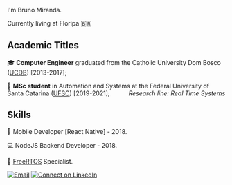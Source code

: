 
I'm Bruno Miranda.

Currently living at Floripa :brazil:

## Academic Titles 

:mortar_board: **Computer Engineer** graduated from the Catholic University Dom Bosco ([UCDB](https://site.ucdb.br/cursos/4/graduacao/26/engenharia-de-computacao/193/)) [2013-2017];

:microscope: **MSc student** in Automation and Systems at the Federal University of Santa Catarina ([UFSC](https://ufsc.br)) [2019-2021];
&nbsp;&nbsp;&nbsp;&nbsp;&nbsp;&nbsp;&nbsp;&nbsp;&nbsp;&nbsp;_Research line: Real Time Systems_ 
  
## Skills
:iphone: Mobile Developer [React Native] - 2018.

:computer: NodeJS Backend Developer - 2018.

:robot: [FreeRTOS](https://freertos.org) Specialist. 

[![Email](https://img.shields.io/badge/Gmail-2c3e50.svg?style=flat-square&logo=gmail&logoColor=white&labelColor=e74c3c)](mailto:bdouram@gmail.com)
[![Connect on LinkedIn](https://img.shields.io/badge/LinkedIn-2c3e50.svg?style=flat-square&logo=linkedin&logoColor=white&labelColor=0077B5)](https://www.linkedin.com/in/bdouram/)
